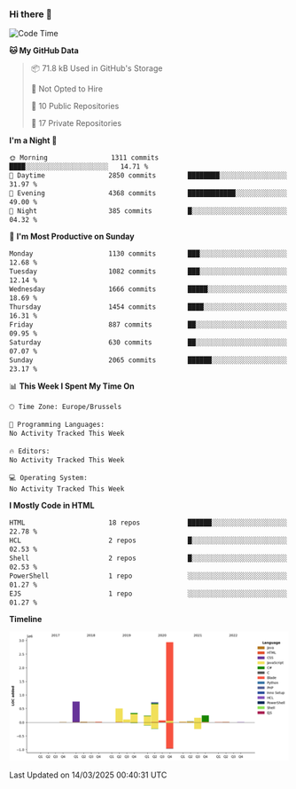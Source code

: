 ### Hi there 👋

<!--START_SECTION:waka-->
![Code Time](http://img.shields.io/badge/Code%20Time-1%2C222%20hrs%2056%20mins-blue)

**🐱 My GitHub Data** 

> 📦 71.8 kB Used in GitHub's Storage 
 > 
> 🚫 Not Opted to Hire
 > 
> 📜 10 Public Repositories 
 > 
> 🔑 17 Private Repositories 
 > 
**I'm a Night 🦉** 

```text
🌞 Morning                1311 commits        ████░░░░░░░░░░░░░░░░░░░░░   14.71 % 
🌆 Daytime                2850 commits        ████████░░░░░░░░░░░░░░░░░   31.97 % 
🌃 Evening                4368 commits        ████████████░░░░░░░░░░░░░   49.00 % 
🌙 Night                  385 commits         █░░░░░░░░░░░░░░░░░░░░░░░░   04.32 % 
```
📅 **I'm Most Productive on Sunday** 

```text
Monday                   1130 commits        ███░░░░░░░░░░░░░░░░░░░░░░   12.68 % 
Tuesday                  1082 commits        ███░░░░░░░░░░░░░░░░░░░░░░   12.14 % 
Wednesday                1666 commits        █████░░░░░░░░░░░░░░░░░░░░   18.69 % 
Thursday                 1454 commits        ████░░░░░░░░░░░░░░░░░░░░░   16.31 % 
Friday                   887 commits         ██░░░░░░░░░░░░░░░░░░░░░░░   09.95 % 
Saturday                 630 commits         ██░░░░░░░░░░░░░░░░░░░░░░░   07.07 % 
Sunday                   2065 commits        ██████░░░░░░░░░░░░░░░░░░░   23.17 % 
```


📊 **This Week I Spent My Time On** 

```text
🕑︎ Time Zone: Europe/Brussels

💬 Programming Languages: 
No Activity Tracked This Week

🔥 Editors: 
No Activity Tracked This Week

💻 Operating System: 
No Activity Tracked This Week
```

**I Mostly Code in HTML** 

```text
HTML                     18 repos            ██████░░░░░░░░░░░░░░░░░░░   22.78 % 
HCL                      2 repos             █░░░░░░░░░░░░░░░░░░░░░░░░   02.53 % 
Shell                    2 repos             █░░░░░░░░░░░░░░░░░░░░░░░░   02.53 % 
PowerShell               1 repo              ░░░░░░░░░░░░░░░░░░░░░░░░░   01.27 % 
EJS                      1 repo              ░░░░░░░░░░░░░░░░░░░░░░░░░   01.27 % 
```



**Timeline**

![Lines of Code chart](https://raw.githubusercontent.com/guillaumedeplancke/guillaumedeplancke/main/assets/bar_graph.png)


 Last Updated on 14/03/2025 00:40:31 UTC
<!--END_SECTION:waka-->
